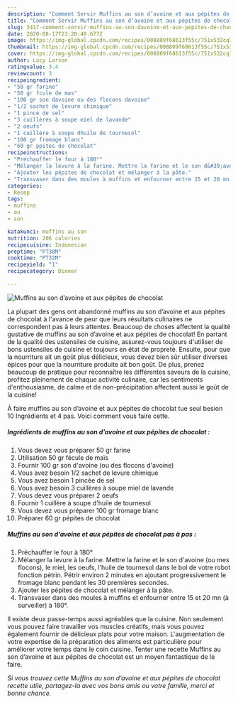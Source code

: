 ```yaml
---
description: "Comment Servir Muffins au son d’avoine et aux pépites de chocolat"
title: "Comment Servir Muffins au son d’avoine et aux pépites de chocolat"
slug: 3417-comment-servir-muffins-au-son-davoine-et-aux-pepites-de-chocolat
date: 2020-08-17T23:20:40.677Z
image: https://img-global.cpcdn.com/recipes/008809f68613f55c/751x532cq70/muffins-au-son-davoine-et-aux-pepites-de-chocolat-photo-principale-de-la-recette.jpg
thumbnail: https://img-global.cpcdn.com/recipes/008809f68613f55c/751x532cq70/muffins-au-son-davoine-et-aux-pepites-de-chocolat-photo-principale-de-la-recette.jpg
cover: https://img-global.cpcdn.com/recipes/008809f68613f55c/751x532cq70/muffins-au-son-davoine-et-aux-pepites-de-chocolat-photo-principale-de-la-recette.jpg
author: Lucy Larson
ratingvalue: 3.4
reviewcount: 3
recipeingredient:
- "50 gr farine"
- "50 gr fcule de mas"
- "100 gr son davoine ou des flocons davoine"
- "1/2 sachet de levure chimique"
- "1 pince de sel"
- "3 cuillères à soupe miel de lavande"
- "2 oeufs"
- "1 cuillère à soupe dhuile de tournesol"
- "100 gr fromage blanc"
- "60 gr ppites de chocolat"
recipeinstructions:
- "Préchauffer le four à 180°"
- "Mélanger la levure à la farine. Mettre la farine et le son d&#39;avoine (ou mes flocons), le miel, les oeufs, l&#39;huile de tournesol dans le bol de votre robot fonction pétrin. Pétrir environ 2 minutes en ajoutant progressivement le fromage blanc pendant les 30 premières secondes."
- "Ajouter les pépites de chocolat et mélanger à la pâte."
- "Transvaser dans des moules à muffins et enfourner entre 15 et 20 mn (à surveiller) à 180°."
categories:
- Resep
tags:
- muffins
- au
- son

katakunci: muffins au son 
nutrition: 206 calories
recipecuisine: Indonesian
preptime: "PT38M"
cooktime: "PT32M"
recipeyield: "1"
recipecategory: Dinner

---
```



![Muffins au son d’avoine et aux pépites de chocolat](https://img-global.cpcdn.com/recipes/008809f68613f55c/751x532cq70/muffins-au-son-davoine-et-aux-pepites-de-chocolat-photo-principale-de-la-recette.jpg)

La plupart des gens ont abandonné muffins au son d’avoine et aux pépites de chocolat à l'avance de peur que leurs résultats culinaires ne correspondent pas à leurs attentes. Beaucoup de choses affectent la qualité gustative de muffins au son d’avoine et aux pépites de chocolat! En partant de la qualité des ustensiles de cuisine, assurez-vous toujours d'utiliser de bons ustensiles de cuisine et toujours en état de propreté. Ensuite, pour que la nourriture ait un goût plus délicieux, vous devez bien sûr utiliser diverses épices pour que la nourriture produite ait bon goût. De plus, prenez beaucoup de pratique pour reconnaître les différentes saveurs de la cuisine, profitez pleinement de chaque activité culinaire, car les sentiments d'enthousiasme, de calme et de non-précipitation affectent aussi le goût de la cuisine!

<!--inarticleads1-->

À faire muffins au son d’avoine et aux pépites de chocolat tue seul besion 10 Ingrédients et 4 pas. Voici comment vous faire cette.

##### Ingrédients de muffins au son d’avoine et aux pépites de chocolat :

1. Vous devez vous préparer 50 gr farine
1. Utilisation 50 gr fécule de maïs
1. Fournir 100 gr son d&#39;avoine (ou des flocons d&#39;avoine)
1. Vous avez besoin 1/2 sachet de levure chimique
1. Vous avez besoin 1 pincée de sel
1. Vous avez besoin 3 cuillères à soupe miel de lavande
1. Vous devez vous préparer 2 oeufs
1. Fournir 1 cuillère à soupe d&#39;huile de tournesol
1. Vous devez vous préparer 100 gr fromage blanc
1. Préparer 60 gr pépites de chocolat




<!--inarticleads2-->

##### Muffins au son d’avoine et aux pépites de chocolat pas à pas :

1. Préchauffer le four à 180°
1. Mélanger la levure à la farine. Mettre la farine et le son d&#39;avoine (ou mes flocons), le miel, les oeufs, l&#39;huile de tournesol dans le bol de votre robot fonction pétrin. Pétrir environ 2 minutes en ajoutant progressivement le fromage blanc pendant les 30 premières secondes.
1. Ajouter les pépites de chocolat et mélanger à la pâte.
1. Transvaser dans des moules à muffins et enfourner entre 15 et 20 mn (à surveiller) à 180°.




<!--inarticleads1-->

<p>
Il existe deux passe-temps aussi agréables que la cuisine. Non seulement vous pouvez faire travailler vos muscles créatifs, mais vous pouvez également fournir de délicieux plats pour votre maison. L'augmentation de votre expertise de la préparation des aliments est particulière pour améliorer votre temps dans le coin cuisine. Tenter une recette Muffins au son d’avoine et aux pépites de chocolat est un moyen fantastique de le faire.
</p>

<p>
<i>Si vous trouvez cette Muffins au son d’avoine et aux pépites de chocolat recette utile, partagez-la avec vos bons amis ou votre famille, merci et bonne chance.</i>
</p>
